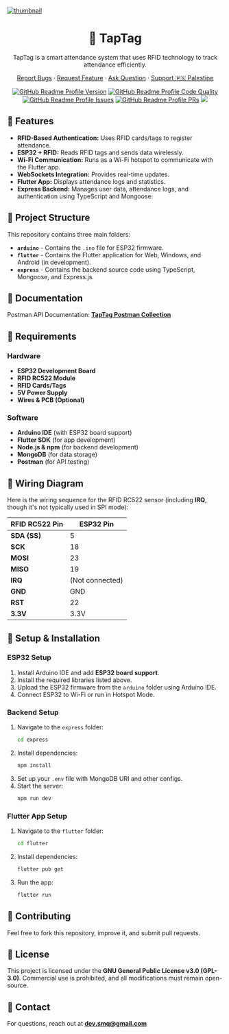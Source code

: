 [![thumbnail](https://github.com/user-attachments/assets/5d814ab5-5c61-4122-9943-840d211c3417)](https://www.youtube.com/watch?v=MczDsma9pwM)

<div align="center">
   <h1>🪪 TapTag</h1>
   <p>TapTag is a smart attendance system that uses RFID technology to track attendance efficiently.</p>
  <p><a href="https://github.com/s-m-quadri/taptag/issues/new?assignees=&labels=bug&projects=&template=bug_report.yml">Report Bugs</a> · <a href="https://github.com/s-m-quadri/taptag/issues/new?assignees=&labels=enhancement&projects=&template=feature_request.yml">Request Feature</a> · <a href="https://github.com/s-m-quadri/taptag/discussions/new?category=q-a">Ask Question</a> · <a href="https://github.com/Safouene1/support-palestine-banner/blob/master/Markdown-pages/Support.md">Support 🇵🇸 Palestine</a></p>
  <a href="https://github.com/s-m-quadri/taptag/releases"><img src="https://custom-icon-badges.demolab.com/github/v/tag/s-m-quadri/taptag?label=Version&labelColor=302d41&color=f2cdcd&logoColor=d9e0ee&logo=tag&style=for-the-badge" alt="GitHub Readme Profile Version"/></a>
  <a href="https://www.codefactor.io/repository/github/s-m-quadri/taptag"><img src="https://img.shields.io/codefactor/grade/github/s-m-quadri/taptag?label=CodeFactor&labelColor=302d41&color=8bd5ca&logoColor=d9e0ee&logo=codefactor&style=for-the-badge" alt="GitHub Readme Profile Code Quality"/></a>
  <a href="https://github.com/s-m-quadri/taptag/issues"><img src="https://custom-icon-badges.demolab.com/github/issues/s-m-quadri/taptag?label=Issues&labelColor=302d41&color=f5a97f&logoColor=d9e0ee&logo=issue&style=for-the-badge" alt="GitHub Readme Profile Issues"/></a>
  <a href="https://github.com/s-m-quadri/taptag/pull"><img src="https://custom-icon-badges.demolab.com/github/issues-pr/s-m-quadri/taptag?&label=Pull%20requests&labelColor=302d41&color=ddb6f2&logoColor=d9e0ee&logo=git-pull-request&style=for-the-badge" alt="GitHub Readme Profile PRs"/></a>
  <a href="https://github.com/s-m-quadri/taptag/graphs/contributors"><img src="https://custom-icon-badges.demolab.com/github/contributors/s-m-quadri/taptag?label=Contributors&labelColor=302d41&color=c9cbff&logoColor=d9e0ee&logo=people&style=for-the-badge"/></a>
</div>

## 📌 Features
- **RFID-Based Authentication:** Uses RFID cards/tags to register attendance.
- **ESP32 + RFID:** Reads RFID tags and sends data wirelessly.
- **Wi-Fi Communication:** Runs as a Wi-Fi hotspot to communicate with the Flutter app.
- **WebSockets Integration:** Provides real-time updates.
- **Flutter App:** Displays attendance logs and statistics.
- **Express Backend:** Manages user data, attendance logs, and authentication using TypeScript and Mongoose.

## 📌 Project Structure
This repository contains three main folders:
- **`arduino`** - Contains the `.ino` file for ESP32 firmware.
- **`flutter`** - Contains the Flutter application for Web, Windows, and Android (in development).
- **`express`** - Contains the backend source code using TypeScript, Mongoose, and Express.js.

## 📌 Documentation
Postman API Documentation: [**TapTag Postman Collection**](https://www.postman.com/s-m-quadri/taptag)


## 📌 Requirements

### Hardware
- **ESP32 Development Board**
- **RFID RC522 Module**
- **RFID Cards/Tags**
- **5V Power Supply**
- **Wires & PCB (Optional)**

### Software
- **Arduino IDE** (with ESP32 board support)
- **Flutter SDK** (for app development)
- **Node.js & npm** (for backend development)
- **MongoDB** (for data storage)
- **Postman** (for API testing)

## 📌 Wiring Diagram
Here is the wiring sequence for the RFID RC522 sensor (including **IRQ**, though it's not typically used in SPI mode):  

| **RFID RC522 Pin** | **ESP32 Pin**   |
| ------------------ | --------------- |
| **SDA (SS)**       | 5               |
| **SCK**            | 18              |
| **MOSI**           | 23              |
| **MISO**           | 19              |
| **IRQ**            | (Not connected) |
| **GND**            | GND             |
| **RST**            | 22              |
| **3.3V**           | 3.3V            |

## 📌 Setup & Installation
### ESP32 Setup
1. Install Arduino IDE and add **ESP32 board support**.
2. Install the required libraries listed above.
3. Upload the ESP32 firmware from the `arduino` folder using Arduino IDE.
4. Connect ESP32 to Wi-Fi or run in Hotspot Mode.

### Backend Setup
1. Navigate to the `express` folder:
   ```sh
   cd express
   ```
2. Install dependencies:
   ```sh
   npm install
   ```
3. Set up your `.env` file with MongoDB URI and other configs.
4. Start the server:
   ```sh
   npm run dev
   ```

### Flutter App Setup
1. Navigate to the `flutter` folder:
   ```sh
   cd flutter
   ```
2. Install dependencies:
   ```sh
   flutter pub get
   ```
3. Run the app:
   ```sh
   flutter run
   ```

## 📌 Contributing
Feel free to fork this repository, improve it, and submit pull requests.

## 📌 License
This project is licensed under the **GNU General Public License v3.0 (GPL-3.0)**. Commercial use is prohibited, and all modifications must remain open-source.

## 📌 Contact
For questions, reach out at **dev.smq@gmail.com**
